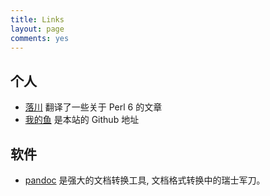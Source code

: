 ```yaml
---
title: Links
layout: page
comments: yes
---
```


## 个人

- [ 落川](http://chenyf.gitcafe.io/) 翻译了一些关于 Perl 6 的文章
- [我的鱼](https://github.com/ohmyfish) 是本站的 Github 地址  

## 软件

- [pandoc](http://pandoc.org) 是强大的文档转换工具, 文档格式转换中的瑞士军刀。

